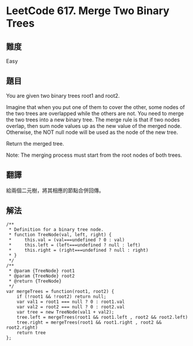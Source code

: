 # LeetCode 617. Merge Two Binary Trees

## 難度

Easy

## 題目

You are given two binary trees root1 and root2.

Imagine that when you put one of them to cover the other, some nodes of the two trees are overlapped while the others are not. You need to merge the two trees into a new binary tree. The merge rule is that if two nodes overlap, then sum node values up as the new value of the merged node. Otherwise, the NOT null node will be used as the node of the new tree.

Return the merged tree.

Note: The merging process must start from the root nodes of both trees.

## 翻譯

給兩個二元樹，將其相應的節點合併回傳。

## 解法

```
/**
 * Definition for a binary tree node.
 * function TreeNode(val, left, right) {
 *     this.val = (val===undefined ? 0 : val)
 *     this.left = (left===undefined ? null : left)
 *     this.right = (right===undefined ? null : right)
 * }
 */
/**
 * @param {TreeNode} root1
 * @param {TreeNode} root2
 * @return {TreeNode}
 */
var mergeTrees = function(root1, root2) {
    if (!root1 && !root2) return null;
    var val1 = root1 === null ? 0 : root1.val
    var val2 = root2 === null ? 0 : root2.val
    var tree = new TreeNode(val1 + val2);
    tree.left = mergeTrees(root1 && root1.left , root2 && root2.left)
    tree.right = mergeTrees(root1 && root1.right , root2 && root2.right)
    return tree
};
```